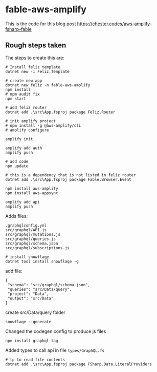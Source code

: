 # fable-aws-amplify

This is the code for this blog post https://chester.codes/aws-amplify-fsharp-fable

## Rough steps taken

The steps to create this are:

```
# Install feliz template
dotnet new -i Feliz.Template

# create new app
dotnet new feliz -n fable-aws-amplify
npm install
# npm audit fix
npm start

# add feliz router
dotnet add .\src\App.fsproj package Feliz.Router

# init amplify project
# npm install -g @aws-amplify/cli
# amplify configure

amplify init

amplify add auth
amplify push

# add code
npm update

# this is a dependency that is not listed in feliz router
dotnet add .\src\App.fsproj package Fable.Browser.Event

npm install aws-amplify
npm install aws-appsync

amplify add api
amplify push
```

Adds files:

```
.graphqlconfig.yml
src/graphql/API.js
src/graphql/mutations.js
src/graphql/queries.js
src/graphql/schema.json
src/graphql/subscriptions.js
```

```
# install snowflaqe
dotnet tool install snowflaqe -g
```

add file:

```
{
 "schema": "src/graphql/schema.json",
 "queries": "src/Data/query",
 "project": "Data",
 "output": "src/Data"
}
```

create src/Data/query folder

```
snowflaqe --generate
```

Changed the codegen config to produce js files

```
npm install graphql-tag
```

Added types to call api in file `types/GraphQL.fs`

```
# tp to read file contents
dotnet add .\src\App.fsproj package FSharp.Data.LiteralProviders
```
